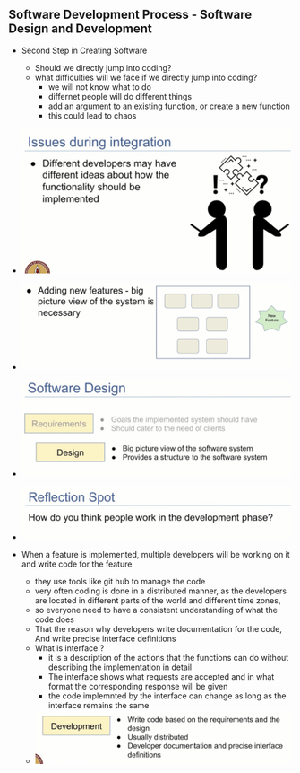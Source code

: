 ## Software Development Process - Software Design and Development

- Second Step in Creating Software
    - Should we directly jump into coding?
    - what difficulties will we face if we directly jump into coding?
        - we will not know what to do
        - differnet people will do different things
        - add an argument to an existing function, or create a new function
        - this could lead to chaos
- ![](2023-09-27-07-05-24.png)
- ![](2023-09-27-07-05-33.png)
- ![](2023-09-27-07-06-06.png)
- ![](2023-09-27-07-06-18.png)

- When a feature is implemented, multiple developers will be working on it and write code for the feature
    - they use tools like git hub to manage the code
    - very often coding is done in a distributed manner, as the developers are located in different parts of the world and different time zones,
    - so everyone need to have a consistent understanding of what the code does
    - That the reason why developers write  documentation for the code, And write precise interface definitions
    - What is interface ?
        - it is a description of the actions that the functions can do
        without describing the implementation in detail
        - The interface shows what requests are accepted and  in what format the corresponding response will be given
        - the code implemnted by the interface can change as long as the interface remains the same
    - ![](2023-09-27-07-12-32.png)
